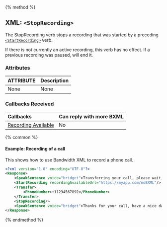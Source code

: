 {% method %}
## XML: `<StopRecording>`
The StopRecording verb stops a recording that was started by a preceding [`<StartRecording>`](startRecording.md) verb.
 
If there is not currently an active recording, this verb has no effect.
If a previous recording was paused, <StopRecording> will end it.

### Attributes

| ATTRIBUTE | Description |
|:----------|:------------|
| None      | None        |

### Callbacks Received

| Callbacks                                                         | Can reply with more BXML |
|:------------------------------------------------------------------|:-------------------------|
| [Recording Available](../callbacks/recordingAvailable.md)         | No                       |

{% common %}
#### Example: Recording of a call
This shows how to use Bandwidth XML to record a phone call.

```XML
<?xml version="1.0" encoding="UTF-8"?>
<Response>
    <SpeakSentence voice="bridget">Transferring your call, please wait, this call is being recorded.</SpeakSentence>
    <StartRecording recordingAvailableUrl="https://myapp.com/noBXML"/>
    <Transfer>
        <PhoneNumber>+11234567892</PhoneNumber>
    </Transfer>
    <StopRecording/>
    <SpeakSentence voice="bridget">Thanks for your call, have a nice day.</SpeakSentence>
</Response>
```

{% endmethod %}
